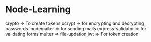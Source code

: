 # Node-Learning

crypto => To create tokens
bcrypt => for encrypting and decrypting passwords.
nodemailer => for sending mails
express-validator => for validating forms
multer => file-updation
jwt => For token creation
